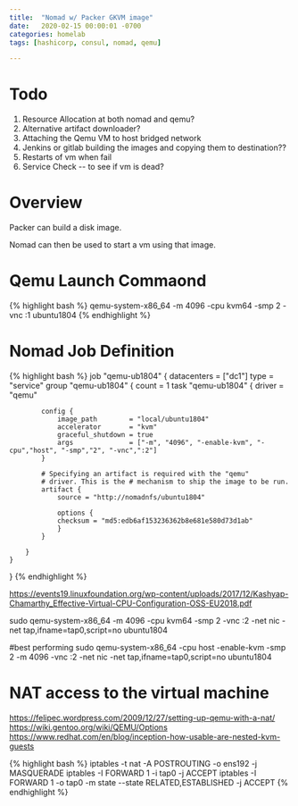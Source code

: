 ```yaml
---
title:  "Nomad w/ Packer GKVM image"
date:   2020-02-15 00:00:01 -0700
categories: homelab
tags: [hashicorp, consul, nomad, qemu]

---
```

# Todo 
1. Resource Allocation at both nomad and qemu?
2. Alternative artifact downloader?     
3. Attaching the Qemu VM to host bridged network
4. Jenkins or gitlab building the images and copying them to destination??
5. Restarts of vm when fail
6. Service Check -- to see if vm is dead?

# Overview

Packer can build a disk image.  

Nomad can then be used to start a vm using that image.

# Qemu Launch Commaond

{% highlight bash %}
qemu-system-x86_64 -m 4096 -cpu kvm64 -smp 2 -vnc :1 ubuntu1804
{% endhighlight %}

# Nomad Job Definition

{% highlight bash %}
job "qemu-ub1804" {
    datacenters = ["dc1"]
    type = "service"
    group "qemu-ub1804" {
        count = 1
        task "qemu-ub1804" {
            driver = "qemu"

            config {
                image_path        = "local/ubuntu1804"
                accelerator       = "kvm"
                graceful_shutdown = true
                args              = ["-m", "4096", "-enable-kvm", "-cpu","host", "-smp","2", "-vnc",":2"]
            }

            # Specifying an artifact is required with the "qemu"
            # driver. This is the # mechanism to ship the image to be run.
            artifact {
                source = "http://nomadnfs/ubuntu1804"

                options {
                checksum = "md5:edb6af153236362b8e681e580d73d1ab"
                }
            }

        }    
    }
}
{% endhighlight %}

https://events19.linuxfoundation.org/wp-content/uploads/2017/12/Kashyap-Chamarthy_Effective-Virtual-CPU-Configuration-OSS-EU2018.pdf

<!-- #safest config?? -->
sudo qemu-system-x86_64 -m 4096 -cpu kvm64 -smp 2 -vnc :2 -net nic -net tap,ifname=tap0,script=no  ubuntu1804

#best performing
sudo qemu-system-x86_64 -cpu host -enable-kvm -smp 2 -m 4096  -vnc :2 -net nic -net tap,ifname=tap0,script=no  ubuntu1804

# NAT access to the virtual machine

https://felipec.wordpress.com/2009/12/27/setting-up-qemu-with-a-nat/
https://wiki.gentoo.org/wiki/QEMU/Options
https://www.redhat.com/en/blog/inception-how-usable-are-nested-kvm-guests

{% highlight bash %}
iptables -t nat -A POSTROUTING -o ens192 -j MASQUERADE
iptables -I FORWARD 1 -i tap0 -j ACCEPT
iptables -I FORWARD 1 -o tap0 -m state --state RELATED,ESTABLISHED -j ACCEPT
{% endhighlight %}